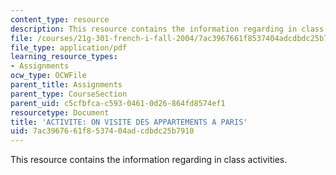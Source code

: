```yaml
---
content_type: resource
description: This resource contains the information regarding in class activities.
file: /courses/21g-301-french-i-fall-2004/7ac3967661f8537404adcdbdc25b7910_MIT21G_301F04_ch6_ex3.pdf
file_type: application/pdf
learning_resource_types:
- Assignments
ocw_type: OCWFile
parent_title: Assignments
parent_type: CourseSection
parent_uid: c5cfbfca-c593-0461-0d26-864fd8574ef1
resourcetype: Document
title: 'ACTIVITE: ON VISITE DES APPARTEMENTS A PARIS'
uid: 7ac39676-61f8-5374-04ad-cdbdc25b7910
---
```

This resource contains the information regarding in class activities.

